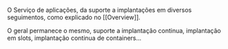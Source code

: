O Serviço de aplicações, da suporte a implantações em diversos seguimentos, como explicado no [[Overview]]. 

O geral permanece o mesmo, suporte a implantação continua, implantação em slots, implantação continua de containers... 